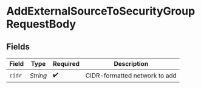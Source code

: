 # AddExternalSourceToSecurityGroupRequestBody


## Fields

| Field                         | Type                          | Required                      | Description                   |
| ----------------------------- | ----------------------------- | ----------------------------- | ----------------------------- |
| `cidr`                        | *String*                      | :heavy_check_mark:            | CIDR-formatted network to add |
